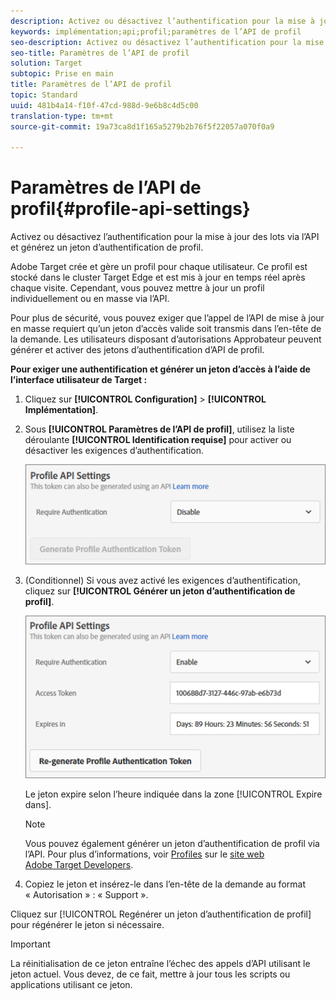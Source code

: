 ```yaml
---
description: Activez ou désactivez l’authentification pour la mise à jour des lots via l’API et générez un jeton d’authentification de profil.
keywords: implémentation;api;profil;paramètres de l’API de profil
seo-description: Activez ou désactivez l’authentification pour la mise à jour des lots via l’API et générez un jeton d’authentification de profil.
seo-title: Paramètres de l’API de profil
solution: Target
subtopic: Prise en main
title: Paramètres de l’API de profil
topic: Standard
uuid: 481b4a14-f10f-47cd-988d-9e6b8c4d5c00
translation-type: tm+mt
source-git-commit: 19a73ca8d1f165a5279b2b76f5f22057a070f0a9

---
```



# Paramètres de l’API de profil{#profile-api-settings}

Activez ou désactivez l’authentification pour la mise à jour des lots via l’API et générez un jeton d’authentification de profil.

Adobe Target crée et gère un profil pour chaque utilisateur. Ce profil est stocké dans le cluster Target Edge et est mis à jour en temps réel après chaque visite. Cependant, vous pouvez mettre à jour un profil individuellement ou en masse via l’API.

Pour plus de sécurité, vous pouvez exiger que l’appel de l’API de mise à jour en masse requiert qu’un jeton d’accès valide soit transmis dans l’en-tête de la demande. Les utilisateurs disposant d’autorisations Approbateur peuvent générer et activer des jetons d’authentification d’API de profil.

**Pour exiger une authentification et générer un jeton d’accès à l’aide de l’interface utilisateur de Target :**

1. Cliquez sur **[!UICONTROL Configuration]** &gt; **[!UICONTROL Implémentation]**.
1. Sous **[!UICONTROL Paramètres de l’API de profil]**, utilisez la liste déroulante **[!UICONTROL Identification requise]** pour activer ou désactiver les exigences d’authentification.

   ![](assets/profile_api_settings.png)

1. (Conditionnel) Si vous avez activé les exigences d’authentification, cliquez sur **[!UICONTROL Générer un jeton d’authentification de profil]**.

   ![](assets/profile_api_settings_2.png)

   Le jeton expire selon l’heure indiquée dans la zone [!UICONTROL Expire dans].

   >[!NOTE]
   >
   >Vous pouvez également générer un jeton d’authentification de profil via l’API. Pour plus d’informations, voir [Profiles](https://developers.adobetarget.com/api/#profiles) sur le [site web Adobe Target Developers](https://developers.adobetarget.com/).

1. Copiez le jeton et insérez-le dans l’en-tête de la demande au format « Autorisation » : « Support ».

Cliquez sur [!UICONTROL Regénérer un jeton d’authentification de profil] pour régénérer le jeton si nécessaire.

>[!IMPORTANT]
>
>La réinitialisation de ce jeton entraîne l’échec des appels d’API utilisant le jeton actuel. Vous devez, de ce fait, mettre à jour tous les scripts ou applications utilisant ce jeton.

